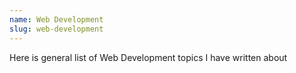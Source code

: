 ```yaml
---
name: Web Development
slug: web-development
---
```


Here is general list of Web Development topics I have written about
